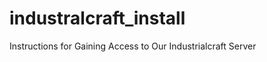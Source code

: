 industralcraft_install
======================

Instructions for Gaining Access to Our Industrialcraft Server

